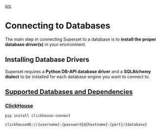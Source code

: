 [src](https://superset.apache.org/docs/configuration/databases)
# Connecting to Databases
The main step in connecting Superset to a database is to **install the proper database driver(s)** in your environment.

## Installing Database Drivers
Superset requires a **Python DB-API database driver** and a **SQLAlchemy dialect** to be installed for each database engine you want to connect to.

## [Supported Databases and Dependencies](https://superset.apache.org/docs/configuration/databases#supported-databases-and-dependencies)
### [ClickHouse](https://superset.apache.org/docs/configuration/databases#clickhouse)
```bash
pip install clickhouse-connect
```
```bash
clickhousedb://{username}:{password}@{hostname}:{port}/{database}
```
